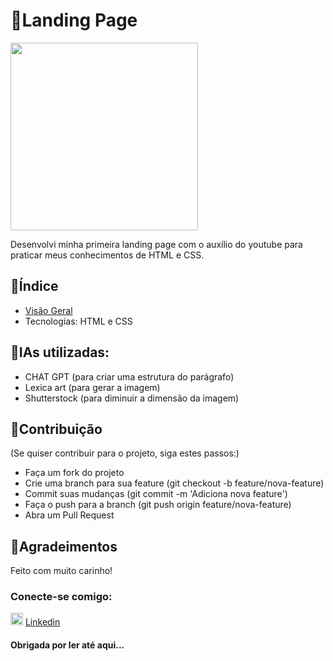# 💜Landing Page
<img src="https://image.lexica.art/full_webp/047bc505-2934-4c58-8e2f-6bccaafb41b2" width="300" height="300">

Desenvolvi minha primeira landing page com o auxílio do youtube para praticar meus conhecimentos de HTML e CSS.

## 🔎Índice

- [Visão Geral](http://127.0.0.1:5500/index.html?)
- Tecnologias: HTML e CSS

## 🔎IAs utilizadas:

- CHAT GPT (para criar uma estrutura do parágrafo)
- Lexica art (para gerar a imagem)
- Shutterstock (para diminuir a dimensão da imagem)

## 📌Contribuição
(Se quiser contribuir para o projeto, siga estes passos:)

- Faça um fork do projeto
- Crie uma branch para sua feature (git checkout -b feature/nova-feature)
- Commit suas mudanças (git commit -m 'Adiciona nova feature')
- Faça o push para a branch (git push origin feature/nova-feature)
- Abra um Pull Request

## 💖Agradeimentos
Feito com muito carinho!
### Conecte-se comigo:
<img src="https://cdn-icons-png.flaticon.com/512/174/174857.png" alt="Logo do Projeto" width="20" height="20"> [Linkedin](https://www.linkedin.com/in/meirabrenda540/)
#### Obrigada por ler até aqui...



